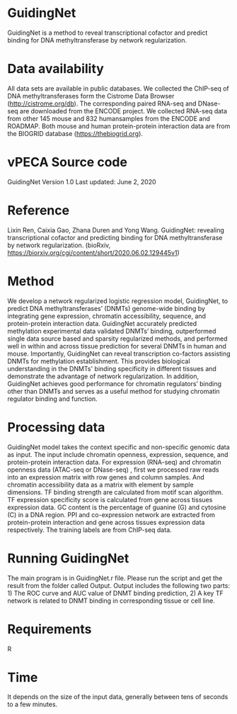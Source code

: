 GuidingNet
=========
GuidingNet is a method to reveal transcriptional cofactor and predict binding for DNA methyltransferase by network regularization.

Data availability
====
All data sets are available in public databases. We collected the ChIP-seq of DNA methyltransferases form the Cistrome Data Browser (http://cistrome.org/db). The corresponding paired RNA-seq and DNase-seq are downloaded from the ENCODE project. We collected RNA-seq data from other 145 mouse and 832 humansamples from the ENCODE and ROADMAP. Both mouse and human protein-protein interaction data are from the BIOGRID database (https://thebiogrid.org). 

vPECA Source code
================
GuidingNet
Version 1.0 Last updated: June 2, 2020

Reference
=
Lixin Ren, Caixia Gao, Zhana Duren and Yong Wang. GuidingNet: revealing transcriptional cofactor and predicting binding for DNA methyltransferase by network regularization. (bioRxiv, https://biorxiv.org/cgi/content/short/2020.06.02.129445v1)

Method
=
We develop a network regularized logistic regression model, GuidingNet, to predict DNA methyltransferases’ (DNMTs) genome-wide binding by integrating gene expression, chromatin accessibility, sequence, and protein-protein interaction data. GuidingNet accurately predicted methylation experimental data validated DNMTs’ binding, outperformed single data source based and sparsity regularized methods, and performed well in within and across tissue prediction for several DNMTs in human and mouse. Importantly, GuidingNet can reveal transcription co-factors assisting DNMTs for methylation establishment. This provides biological understanding in the DNMTs' binding specificity in different tissues and demonstrate the advantage of network regularization. In addition, GuidingNet achieves good performance for chromatin regulators’ binding other than DNMTs and serves as a useful method for studying chromatin regulator binding and function.

Processing data
=
GuidingNet model takes the context specific and non-specific genomic data as input. The input include chromatin openness, expression, sequence, and protein-protein interaction data. For expression (RNA-seq) and chromatin openness data (ATAC-seq or DNase-seq) , first we processed raw reads into an expression matrix with row genes and column samples. And chromatin accessibility data as a matrix with element by sample dimensions. TF binding strength are calculated from motif scan algorithm. TF expression specificity score is calculated from gene across tissues expression data. GC content is the percentage of guanine (G) and cytosine (C) in a DNA region. PPI and co-expression network are extracted from protein-protein interaction and gene across tissues expression data respectively. The training labels are from ChIP-seq data.

Running GuidingNet
=
The main program is in GuidingNet.r file. Please run the script and get the result from the folder called Output. Output includes the following two parts: 1) The ROC curve and AUC value of DNMT binding prediction, 2) A key TF network is related to DNMT binding in corresponding tissue or cell line.

Requirements
=
R

Time
=
It depends on the size of the input data, generally between tens of seconds to a few minutes.
